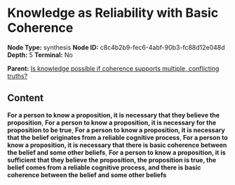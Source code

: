 # Knowledge as Reliability with Basic Coherence

**Node Type:** synthesis
**Node ID:** c8c4b2b9-fec6-4abf-90b3-fc88d12e048d
**Depth:** 5
**Terminal:** No

**Parent:** [Is knowledge possible if coherence supports multiple, conflicting truths?](is-knowledge-possible-if-coherence-supports-multiple-conflicting-truths-antithesis-7eddaa68-4fb0-4319-ba8a-ae5ee5c0cd4f.md)

## Content

**For a person to know a proposition, it is necessary that they believe the proposition**, **For a person to know a proposition, it is necessary for the proposition to be true**, **For a person to know a proposition, it is necessary that the belief originates from a reliable cognitive process**, **For a person to know a proposition, it is necessary that there is basic coherence between the belief and some other beliefs**, **For a person to know a proposition, it is sufficient that they believe the proposition, the proposition is true, the belief comes from a reliable cognitive process, and there is basic coherence between the belief and some other beliefs**

